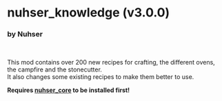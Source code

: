 # nuhser_knowledge (v3.0.0)
### by Nuhser
<br>

This mod contains over 200 new recipes for crafting, the different ovens, the campfire and the stonecutter.  
It also changes some existing recipes to make them better to use.

**Requires [nuhser_core](https://github.com/Nuhser/nuhser_core "Nuhser_Core") to be installed first!**
